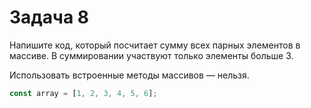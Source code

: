 # Задача 8

Напишите код, который посчитает сумму всех парных элементов в массиве. В суммировании участвуют только элементы больше 3.

Использовать встроенные методы массивов — нельзя.

```js
const array = [1, 2, 3, 4, 5, 6];
```
